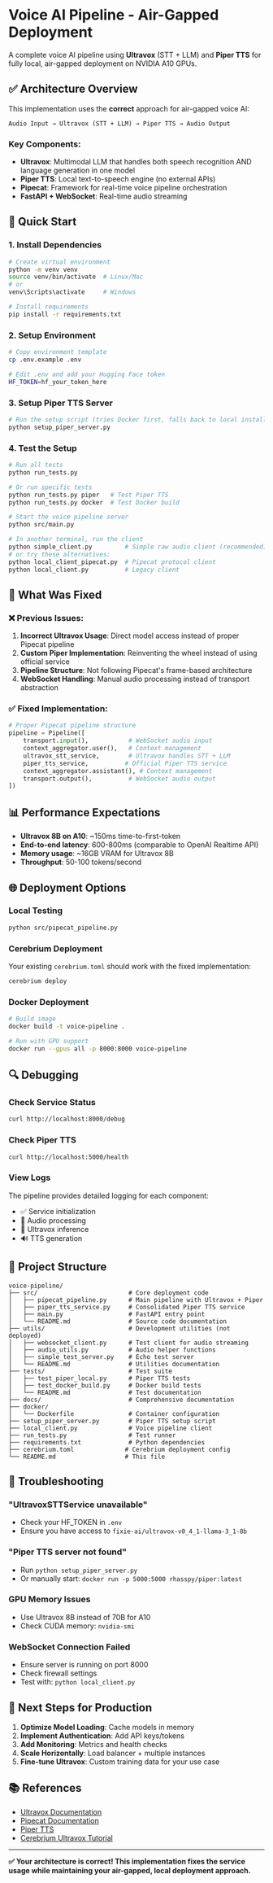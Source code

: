 # Voice AI Pipeline - Air-Gapped Deployment

A complete voice AI pipeline using **Ultravox** (STT + LLM) and **Piper TTS** for fully local, air-gapped deployment on NVIDIA A10 GPUs.

## ✅ **Architecture Overview**

This implementation uses the **correct** approach for air-gapped voice AI:

```
Audio Input → Ultravox (STT + LLM) → Piper TTS → Audio Output
```

### **Key Components:**
- **Ultravox**: Multimodal LLM that handles both speech recognition AND language generation in one model
- **Piper TTS**: Local text-to-speech engine (no external APIs)
- **Pipecat**: Framework for real-time voice pipeline orchestration
- **FastAPI + WebSocket**: Real-time audio streaming

## 🚀 **Quick Start**

### **1. Install Dependencies**

```bash
# Create virtual environment
python -m venv venv
source venv/bin/activate  # Linux/Mac
# or
venv\Scripts\activate     # Windows

# Install requirements
pip install -r requirements.txt
```

### **2. Setup Environment**

```bash
# Copy environment template
cp .env.example .env

# Edit .env and add your Hugging Face token
HF_TOKEN=hf_your_token_here
```

### **3. Setup Piper TTS Server**

```bash
# Run the setup script (tries Docker first, falls back to local install)
python setup_piper_server.py
```

### **4. Test the Setup**

```bash
# Run all tests
python run_tests.py

# Or run specific tests
python run_tests.py piper   # Test Piper TTS
python run_tests.py docker  # Test Docker build

# Start the voice pipeline server
python src/main.py

# In another terminal, run the client
python simple_client.py         # Simple raw audio client (recommended)
# or try these alternatives:
python local_client_pipecat.py  # Pipecat protocol client
python local_client.py          # Legacy client
```

## 🔧 **What Was Fixed**

### **❌ Previous Issues:**
1. **Incorrect Ultravox Usage**: Direct model access instead of proper Pipecat pipeline
2. **Custom Piper Implementation**: Reinventing the wheel instead of using official service
3. **Pipeline Structure**: Not following Pipecat's frame-based architecture
4. **WebSocket Handling**: Manual audio processing instead of transport abstraction

### **✅ Fixed Implementation:**

```python
# Proper Pipecat pipeline structure
pipeline = Pipeline([
    transport.input(),           # WebSocket audio input
    context_aggregator.user(),   # Context management
    ultravox_stt_service,        # Ultravox handles STT + LLM
    piper_tts_service,          # Official Piper TTS service
    context_aggregator.assistant(), # Context management
    transport.output(),          # WebSocket audio output
])
```

## 📊 **Performance Expectations**

- **Ultravox 8B on A10**: ~150ms time-to-first-token
- **End-to-end latency**: 600-800ms (comparable to OpenAI Realtime API)
- **Memory usage**: ~16GB VRAM for Ultravox 8B
- **Throughput**: 50-100 tokens/second

## 🌐 **Deployment Options**

### **Local Testing**
```bash
python src/pipecat_pipeline.py
```

### **Cerebrium Deployment**
Your existing `cerebrium.toml` should work with the fixed implementation:

```bash
cerebrium deploy
```

### **Docker Deployment**
```bash
# Build image
docker build -t voice-pipeline .

# Run with GPU support
docker run --gpus all -p 8000:8000 voice-pipeline
```

## 🔍 **Debugging**

### **Check Service Status**
```bash
curl http://localhost:8000/debug
```

### **Check Piper TTS**
```bash
curl http://localhost:5000/health
```

### **View Logs**
The pipeline provides detailed logging for each component:
- ✅ Service initialization
- 🎵 Audio processing
- 🤖 Ultravox inference
- 🔊 TTS generation

## 📁 **Project Structure**

```
voice-pipeline/
├── src/                         # Core deployment code
│   ├── pipecat_pipeline.py      # Main pipeline with Ultravox + Piper
│   ├── piper_tts_service.py     # Consolidated Piper TTS service
│   ├── main.py                  # FastAPI entry point
│   └── README.md                # Source code documentation
├── utils/                       # Development utilities (not deployed)
│   ├── websocket_client.py      # Test client for audio streaming
│   ├── audio_utils.py           # Audio helper functions
│   ├── simple_test_server.py    # Echo test server
│   └── README.md                # Utilities documentation
├── tests/                       # Test suite
│   ├── test_piper_local.py      # Piper TTS tests
│   ├── test_docker_build.py     # Docker build tests
│   └── README.md                # Test documentation
├── docs/                        # Comprehensive documentation
├── docker/
│   └── Dockerfile               # Container configuration
├── setup_piper_server.py        # Piper TTS setup script
├── local_client.py              # Voice pipeline client
├── run_tests.py                 # Test runner
├── requirements.txt             # Python dependencies
├── cerebrium.toml              # Cerebrium deployment config
└── README.md                   # This file
```

## 🐛 **Troubleshooting**

### **"UltravoxSTTService unavailable"**
- Check your HF_TOKEN in `.env`
- Ensure you have access to `fixie-ai/ultravox-v0_4_1-llama-3_1-8b`

### **"Piper TTS server not found"**
- Run `python setup_piper_server.py`
- Or manually start: `docker run -p 5000:5000 rhasspy/piper:latest`

### **GPU Memory Issues**
- Use Ultravox 8B instead of 70B for A10
- Check CUDA memory: `nvidia-smi`

### **WebSocket Connection Failed**
- Ensure server is running on port 8000
- Check firewall settings
- Test with: `python local_client.py`

## 🎯 **Next Steps for Production**

1. **Optimize Model Loading**: Cache models in memory
2. **Implement Authentication**: Add API keys/tokens
3. **Add Monitoring**: Metrics and health checks
4. **Scale Horizontally**: Load balancer + multiple instances
5. **Fine-tune Ultravox**: Custom training data for your use case

## 📚 **References**

- [Ultravox Documentation](https://github.com/fixie-ai/ultravox)
- [Pipecat Documentation](https://docs.pipecat.ai/)
- [Piper TTS](https://github.com/rhasspy/piper)
- [Cerebrium Ultravox Tutorial](https://www.cerebrium.ai/blog/deploying-ultravox-on-cerebrium)

---

**✅ Your architecture is correct! This implementation fixes the service usage while maintaining your air-gapped, local deployment approach.**

